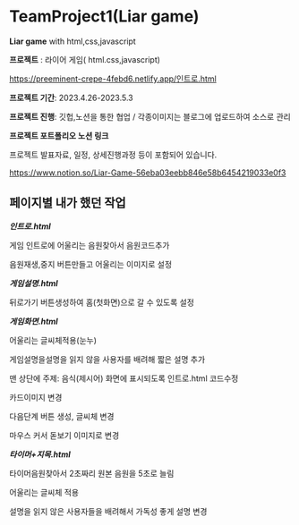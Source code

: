 # TeamProject1(Liar game)

**Liar game** with html,css,javascript

**프로젝트** : 라이어 게임( html.css,javascript)

https://preeminent-crepe-4febd6.netlify.app/인트로.html

**프로젝트 기간**: 2023.4.26-2023.5.3

**프로젝트 진행**: 깃헙,노션을 통한 협업 / 각종이미지는 블로그에 업로드하여 소스로 관리 

**프로젝트 포트폴리오 노션 링크**

프로젝트 발표자료, 일정, 상세진행과정 등이 포함되어 있습니다. 

https://www.notion.so/Liar-Game-56eba03eebb846e58b6454219033e0f3

## 페이지별 내가 했던 작업 ##

***인트로.html***

게임 인트로에 어울리는 음원찾아서 음원코드추가 

음원재생,중지 버튼만들고 어울리는 이미지로 설정 

***게임설명.html***

뒤로가기 버튼생성하여 홈(첫화면)으로 갈 수 있도록 설정 

***게임화면.html***

어울리는 글씨체적용(눈누)

게임설명을설명을 읽지 않을 사용자를 배려해 짧은 설명 추가 

맨 상단에 주제: 음식(제시어) 화면에 표시되도록 인트로.html 코드수정 

카드이미지 변경 

다음단계 버튼 생성, 글씨체 변경 

마우스 커서 돋보기 이미지로 변경



***타이머+지목.html***

타이머음원찾아서 2초짜리 원본 음원을 5초로 늘림

어울리는 글씨체 적용

설명을 읽지 않은 사용자들을 배려해서 가독성 좋게 설명 변경 






